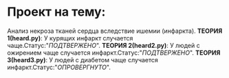 # Проект на тему:
Анализ некроза тканей сердца вследствие ишемии (инфаркта).
__ТЕОРИЯ 1(heard.py)__:
У курящих инфаркт случается чаще.Статус:"*ПОДТВЕРЖЕНО*".
__ТЕОРИЯ 2(heard2.py)__:
У людей с ожирением чаще случается инфаркт.Статус:"*ПОДТВЕРЖЕНО*".
__ТЕОРИЯ 3(heard3.py)__:
У людей с диабетом чаще случается инфаркт.Статус:"*ОПРОВЕРГНУТО*".
